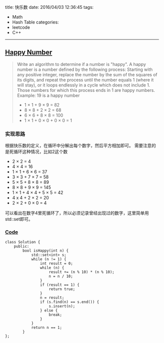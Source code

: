 title: 快乐数
date: 2016/04/03 12:36:45
tags:
- Math
- Hash Table
categories:
- leetcode
- C++

---
## [Happy Number](https://leetcode.com/problems/happy-number/)
> Write an algorithm to determine if a number is "happy".
> A happy number is a number defined by the following process: Starting with any positive integer, replace the number by the sum of the squares of its digits, and repeat the process until the number equals 1 (where it will stay), or it loops endlessly in a cycle which does not include 1. Those numbers for which this process ends in 1 are happy numbers.
> Example: 19 is a happy number
> - 1 × 1 + 9 × 9 = 82
> - 8 × 8 + 2 × 2 = 68
> - 6 × 6 + 8 × 8 = 100
> - 1 × 1 + 0 × 0 + 0 × 0 = 1

### 实现思路
根据快乐数的定义，在循环中分解出每个数字，然后平方相加即可。
需要注意的是死循环这种情况，比如2这个数
- 2 × 2 = 4
- 4 × 4 = 16
- 1 × 1 + 6 × 6 = 37
- 3 × 3 + 7 × 7 = 58
- 5 × 5 + 8 × 8 = 89
- 8 × 8 + 9 × 9 = 145
- 1 × 1 + 4 × 4 + 5 × 5 = 42
- 4 x 4 + 2 × 2 = 20
- 2 × 2 + 0 × 0 = 4

可以看出在数字4里死循环了，所以必须记录曾经出现过的数字，这里简单用std::set即可。

### [Code](https://github.com/Finalcheat/leetcode/blob/master/src/Happy-Number.cpp)
```
class Solution {
    public:
        bool isHappy(int n) {
            std::set<int> s;
            while (n != 1) {
                int result = 0;
                while (n) {
                    result += (n % 10) * (n % 10);
                    n = n / 10;
                }
                if (result == 1) {
                    return true;
                }
                n = result;
                if (s.find(n) == s.end()) {
                    s.insert(n);
                } else {
                    break;
                }
            }
            return n == 1;
        }
};
```
